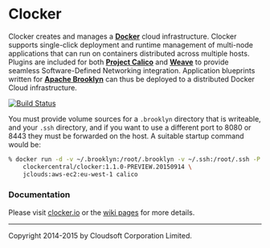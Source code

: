Clocker
=======

Clocker creates and manages a **[Docker](https://docker.io/)** cloud infrastructure. Clocker supports single-click deployment and runtime management of multi-node applications that can run on containers distributed across multiple hosts. Plugins are included for both **[Project Calico](https://github.com/Metaswitch/calico-docker/)** and **[Weave](https://github.com/weaveworks/weave/)** to provide seamless Software-Defined Networking integration. Application blueprints written for **[Apache Brooklyn](https://brooklyn.incubator.apache.org/)** can thus be deployed to a distributed Docker Cloud infrastructure.

[![Build Status](https://api.travis-ci.org/brooklyncentral/clocker.svg?branch=master)](https://travis-ci.org/brooklyncentral/clocker)

You must provide volume sources for a `.brooklyn` directory that is writeable, and your `.ssh` directory, and if you want to use a different port to 8080 or 8443 they must be forwarded on the host. A suitable startup command would be:

```Bash
% docker run -d -v ~/.brooklyn:/root/.brooklyn -v ~/.ssh:/root/.ssh -P \
    clockercentral/clocker:1.1.0-PREVIEW.20150914 \
    jclouds:aws-ec2:eu-west-1 calico
```

### Documentation

Please visit [clocker.io](https://brooklyncentral.github.io/clocker/) or the [wiki pages](https://github.com/brooklyncentral/clocker/wiki) for more details.

----
Copyright 2014-2015 by Cloudsoft Corporation Limited.
